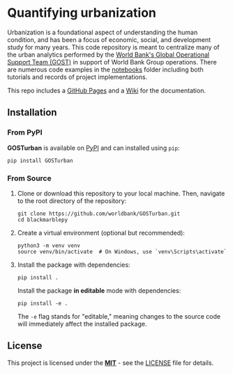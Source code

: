 # Quantifying urbanization

Urbanization is a foundational aspect of understanding the human condition, and has been a focus of economic, social, and development study for many years. This code repository is meant to centralize many of the urban analytics performed by the [World Bank's Global Operational Support Team (GOST)](https://worldbank.github.io/GOST) in support of World Bank Group operations. There are numerous code examples in the [notebooks](https://github.com/worldbank/GOST_Urban/tree/main/notebooks) folder including both tutorials and records of project implementations.

This repo includes a [GitHub Pages](https://worldbank.github.io/GOSTurban/README.html) and a [Wiki](https://github.com/worldbank/GOST_Urban/wiki) for the documentation.

## Installation

### From PyPI

**GOSTurban** is available on [PyPI](https://pypi.org/project/GOSTurban/) and can installed using `pip`:

```shell
pip install GOSTurban
```

### From Source

1. Clone or download this repository to your local machine. Then, navigate to the root directory of the repository:

    ```shell
    git clone https://github.com/worldbank/GOSTurban.git
    cd blackmarblepy
    ```

2. Create a virtual environment (optional but recommended):

    ```shell
    python3 -m venv venv
    source venv/bin/activate  # On Windows, use `venv\Scripts\activate`
    ```

3. Install the package with dependencies:

    ```shell
    pip install .
    ```

    Install the package **in editable** mode with dependencies:

    ```shell
    pip install -e .
    ```

    The `-e` flag stands for "editable," meaning changes to the source code will immediately affect the installed package.

## License

This project is licensed under the [**MIT**](https://opensource.org/license/mit) - see the [LICENSE](LICENSE) file for details.
